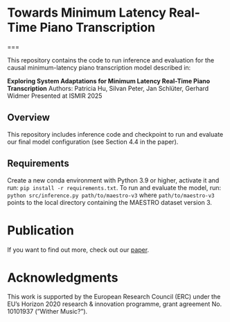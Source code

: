 # Towards Minimum Latency Real-Time Piano Transcription
===

This repository contains the code to run inference and evaluation for the causal minimum-latency piano transcription model described in:

**Exploring System Adaptations for Minimum Latency Real-Time Piano Transcription**
Authors:  Patricia Hu, Silvan Peter, Jan Schlüter, Gerhard Widmer
Presented at ISMIR 2025

## Overview
This repository includes inference code and checkpoint to run and evaluate our final model configuration (see Section 4.4 in the paper).

## Requirements
Create a new conda environment with Python 3.9 or higher, activate it and run: `pip install -r requirements.txt`. To run and evaluate the model, run: `python src/inference.py path/to/maestro-v3` where `path/to/maestro-v3` points to the local directory containing the MAESTRO dataset version 3.

# Publication
If you want to find out more, check out our [paper](https://arxiv.org/pdf/2509.07586).

# Acknowledgments
This work is supported by the European Research Council (ERC) under the EU’s Horizon 2020 research & innovation programme, grant agreement No. 10101937 (”Wither Music?”).
